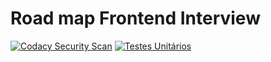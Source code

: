 # Road map Frontend Interview
[![Codacy Security Scan](https://github.com/paulhenrique/rfendinterview/actions/workflows/codacy.yml/badge.svg)](https://github.com/paulhenrique/rfendinterview/actions/workflows/codacy.yml)
[![Testes Unitários](https://github.com/paulhenrique/rfendinterview/actions/workflows/workflow.yml/badge.svg)](https://github.com/paulhenrique/rfendinterview/actions/workflows/workflow.yml)
